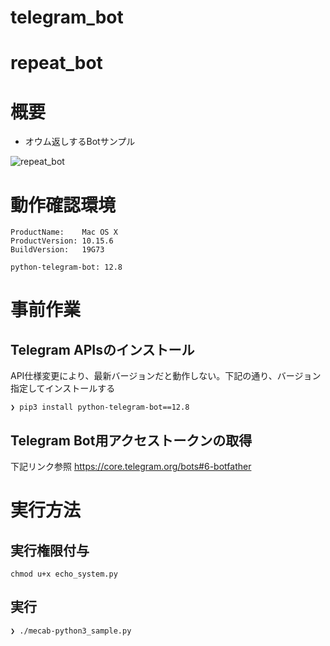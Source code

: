 # telegram_bot

# repeat_bot

# 概要
- オウム返しするBotサンプル

![repeat_bot](https://user-images.githubusercontent.com/56919784/97782479-1046ee00-1bd5-11eb-82e5-a3ab49346562.gif)

# 動作確認環境
```
ProductName:	Mac OS X
ProductVersion:	10.15.6
BuildVersion:	19G73

python-telegram-bot: 12.8
```

# 事前作業
## Telegram APIsのインストール
API仕様変更により、最新バージョンだと動作しない。下記の通り、バージョン指定してインストールする
```
❯ pip3 install python-telegram-bot==12.8
```

## Telegram Bot用アクセストークンの取得
下記リンク参照
https://core.telegram.org/bots#6-botfather

# 実行方法
## 実行権限付与
```
chmod u+x echo_system.py
```

## 実行
```
❯ ./mecab-python3_sample.py
```